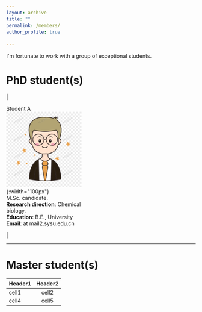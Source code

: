 ```yaml
---
layout: archive
title: ""
permalink: /members/
author_profile: true

---
```

<p class="text-center">
  I'm fortunate to work with a group of exceptional students.
</p>

PhD student(s)
======
<!-- ![THU](/images/THU.png){: .align-left width="200px"}   你看不到我看不到我 -->
<!-- * 2009-2013年，B.S. in Chemistry, Nankai University, 2009-2013 你看不到我看不到我 -->
<!-- # ![NKU](/images/NKU.png){: .align-right width="200px"}    你看不到我看不到我 -->

|<div style="width: 150pt">Student A <br> ![A](/images/A.png){:width="100px"} <br> M.Sc. candidate. <br> <b>Research direction</b>: Chemical biology. <br> <b>Education</b>: B.E.,  University<br> <b>Email</b>:  at mail2.sysu.edu.cn</p> </div>|

---

Master student(s)
======
| Header1 | Header2 | 
|:--------|:-------:|
| cell1   | cell2   | 
| cell4   | cell5   | 

